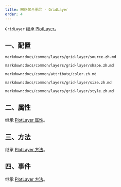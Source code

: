 ```yaml
---
title: 网格聚合图层 - GridLayer
order: 4
---
```


`GridLayer` 继承 [PlotLayer](/zh/docs/api/layers/plot-layer)。

## 一、配置

`markdown:docs/common/layers/grid-layer/source.zh.md`

`markdown:docs/common/layers/grid-layer/shape.zh.md`

`markdown:docs/common/attribute/color.zh.md`

`markdown:docs/common/layers/grid-layer/size.zh.md`

`markdown:docs/common/layers/grid-layer/style.zh.md`

## 二、属性

继承 [PlotLayer 属性](/zh/docs/api/layers/plot-layer#二、属性)。

## 三、方法

继承 [PlotLayer 方法](/zh/docs/api/layers/plot-layer#三、方法)。

## 四、事件

继承 [PlotLayer 方法](/zh/docs/api/layers/plot-layer#四、事件)。
